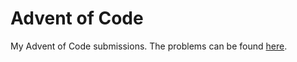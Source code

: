 # Advent of Code
My Advent of Code submissions. The problems can be found [here](https://adventofcode.com/).
